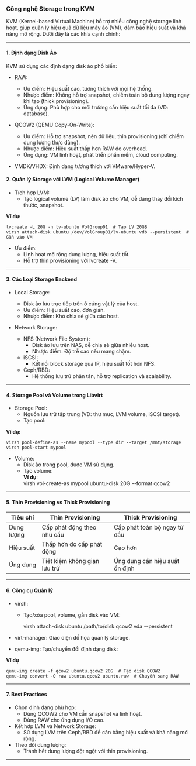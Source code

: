 ### Công nghệ Storage trong KVM  

KVM (Kernel-based Virtual Machine) hỗ trợ nhiều công nghệ storage linh hoạt, giúp quản lý hiệu quả dữ liệu máy ảo (VM), đảm bảo hiệu suất và khả năng mở rộng. Dưới đây là các khía cạnh chính:

---

#### 1. Định dạng Disk Ảo  

KVM sử dụng các định dạng disk ảo phổ biến: 
 
- RAW:  

  - Ưu điểm: Hiệu suất cao, tương thích với mọi hệ thống.  
  - Nhược điểm: Không hỗ trợ snapshot, chiếm toàn bộ dung lượng ngay khi tạo (thick provisioning).  
  - Ứng dụng: Phù hợp cho môi trường cần hiệu suất tối đa (VD: database).  

- QCOW2 (QEMU Copy-On-Write):  

  - Ưu điểm: Hỗ trợ snapshot, nén dữ liệu, thin provisioning (chỉ chiếm dung lượng thực dùng).  
  - Nhược điểm: Hiệu suất thấp hơn RAW do overhead.  
  - Ứng dụng: VM linh hoạt, phát triển phần mềm, cloud computing.  

- VMDK/VHDX: Định dạng tương thích với VMware/Hyper-V.  

#### 2. Quản lý Storage với LVM (Logical Volume Manager)  

- Tích hợp LVM:  
  - Tạo logical volume (LV) làm disk ảo cho VM, dễ dàng thay đổi kích thước, snapshot. 
 
**Ví dụ:**
   
    lvcreate -L 20G -n lv-ubuntu VolGroup01  # Tạo LV 20GB
    virsh attach-disk ubuntu /dev/VolGroup01/lv-ubuntu vdb --persistent  # Gắn vào VM
    
 
- Ưu điểm:  
  - Linh hoạt mở rộng dung lượng, hiệu suất tốt.  
  - Hỗ trợ thin provisioning với lvcreate -V.  

---

#### 3. Các Loại Storage Backend 
 
- Local Storage:  
  - Disk ảo lưu trực tiếp trên ổ cứng vật lý của host.  
  - Ưu điểm: Hiệu suất cao, đơn giản.  
  - Nhược điểm: Khó chia sẻ giữa các host.  

- Network Storage:  
  - NFS (Network File System):  
    - Disk ảo lưu trên NAS, dễ chia sẻ giữa nhiều host.  
    - Nhược điểm: Độ trễ cao nếu mạng chậm.  
  - iSCSI:  
    - Kết nối block storage qua IP, hiệu suất tốt hơn NFS.  
  - Ceph/RBD:  
    - Hệ thống lưu trữ phân tán, hỗ trợ replication và scalability.  

---

#### 4. Storage Pool và Volume trong Libvirt  
- Storage Pool:  
  - Nguồn lưu trữ tập trung (VD: thư mục, LVM volume, iSCSI target).  
  - Tạo pool:  

**Ví dụ:**

    virsh pool-define-as --name mypool --type dir --target /mnt/storage
    virsh pool-start mypool
    
 
- Volume:  
  - Disk ảo trong pool, được VM sử dụng.  
  - Tạo volume:  
**Ví dụ**:   
    virsh vol-create-as mypool ubuntu-disk 20G --format qcow2
    
---

#### 5. Thin Provisioning vs Thick Provisioning  
| Tiêu chí       | Thin Provisioning            | Thick Provisioning          |  
|--------------------|----------------------------------|---------------------------------|  
| Dung lượng     | Cấp phát động theo nhu cầu      | Cấp phát toàn bộ ngay từ đầu    |  
| Hiệu suất      | Thấp hơn do cấp phát động       | Cao hơn                        |  
| Ứng dụng       | Tiết kiệm không gian lưu trữ    | Ứng dụng cần hiệu suất ổn định |  

---

#### 6. Công cụ Quản lý  
- virsh:  
  - Tạo/xóa pool, volume, gắn disk vào VM:  
   
    virsh attach-disk ubuntu /path/to/disk.qcow2 vda --persistent
    
 
- virt-manager: Giao diện đồ họa quản lý storage.  
- qemu-img: Tạo/chuyển đổi định dạng disk:

**Ví dụ**
 
    qemu-img create -f qcow2 ubuntu.qcow2 20G  # Tạo disk QCOW2
    qemu-img convert -O raw ubuntu.qcow2 ubuntu.raw  # Chuyển sang RAW
  
---

#### 7. Best Practices  
- Chọn định dạng phù hợp:  
  - Dùng QCOW2 cho VM cần snapshot và linh hoạt.  
  - Dùng RAW cho ứng dụng I/O cao.  
- Kết hợp LVM và Network Storage:  
  - Sử dụng LVM trên Ceph/RBD để cân bằng hiệu suất và khả năng mở rộng.  
- Theo dõi dung lượng:  
  - Tránh hết dung lượng đột ngột với thin provisioning.  

---

